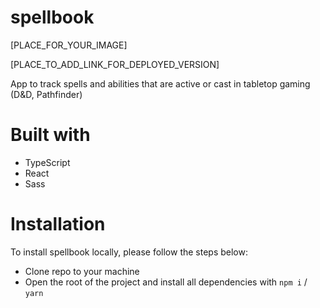 # spellbook

[PLACE_FOR_YOUR_IMAGE]

[PLACE_TO_ADD_LINK_FOR_DEPLOYED_VERSION]

App to track spells and abilities that are active or cast in tabletop gaming (D&D, Pathfinder)

# Built with

  - TypeScript
  - React
  - Sass

# Installation

To install spellbook locally, please follow the steps below:
  - Clone repo to your machine
  - Open the root of the project and install all dependencies with `npm i` / `yarn`






